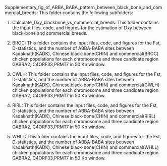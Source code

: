 Supplementary_fig_of_ABBA_BABA_pattern_between_black_bone_and_commercial_breeds: This folder contains the following subfolders:

1. Calculate_Dxy_blackbone_vs_commercial_breeds: This folder contains the input files, code, and figures for the estimation of Dxy between black-bone and commercial breeds.

2. BROC: This folder contains the input files, code, and figures for the Fst, D-statistics, and the number of ABBA-BABA sites between Kadaknath(KADK), Chinese black-bone(CHIN) and commercial(BROC) chicken populations for each chromosome and three candidate region GABRA2, C4ORF33,PRMT7 in 50 Kb window.

3. CWLH: This folder contains the input files, code, and figures for the Fst, D-statistics, and the number of ABBA-BABA sites between Kadaknath(KADK), Chinese black-bone(CHIN) and commercial(CWLH) chicken populations for each chromosome and three candidate region GABRA2, C4ORF33,PRMT7 in 50 Kb window.


4. RIRL: This folder contains the input files, code, and figures for the Fst, D-statistics, and the number of ABBA-BABA sites between Kadaknath(KADK), Chinese black-bone(CHIN) and commercial(RIRL) chicken populations for each chromosome and three candidate region GABRA2, C4ORF33,PRMT7 in 50 Kb window.


5. WHLL: This folder contains the input files, code, and figures for the Fst, D-statistics, and the number of ABBA-BABA sites between Kadaknath(KADK), Chinese black-bone(CHIN) and commercial(WHLL) chicken populations for each chromosome and three candidate region GABRA2, C4ORF33,PRMT7 in 50 Kb window.




